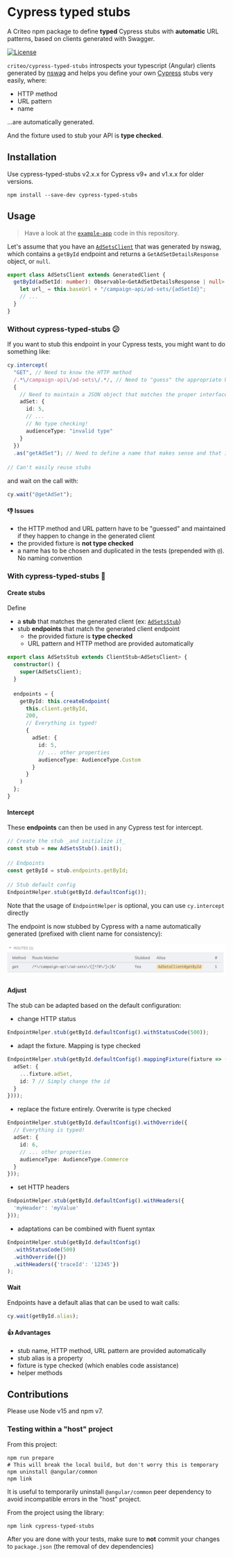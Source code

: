 # Cypress typed stubs

A Criteo npm package to define **typed** Cypress stubs with **automatic** URL patterns,
based on clients generated with Swagger.

[![License](https://img.shields.io/badge/license-apache-blue.svg)](LICENSE)

`criteo/cypress-typed-stubs` introspects your typescript (Angular) clients generated
by [nswag](https://elanderson.net/2019/12/using-nswag-to-generate-angular-client-for-an-asp-net-core-3-api/)
and helps you define your own [Cypress](https://www.cypress.io/) stubs very easily, where:

- HTTP method
- URL pattern
- name

...are automatically generated.

And the fixture used to stub your API is **type checked**.

## Installation

Use cypress-typed-stubs v2.x.x for Cypress v9+ and v1.x.x for older versions.

```shell
npm install --save-dev cypress-typed-stubs
```

## Usage

> Have a look at the [`example-app`](example-app) code in this repository.

Let's assume that you have an [`AdSetsClient`](./example-app/src/client-generated-by-nswag.ts)
that was generated by nswag, which contains a `getById` endpoint and returns a `GetAdSetDetailsResponse` object,
or `null`.

```typescript
export class AdSetsClient extends GeneratedClient {
  getById(adSetId: number): Observable<GetAdSetDetailsResponse | null> {
    let url_ = this.baseUrl + "/campaign-api/ad-sets/{adSetId}";
    // ...
  }
}
```

### Without cypress-typed-stubs 😕

If you want to stub this endpoint in your Cypress tests, you might want to do something like:

```typescript
cy.intercept(
  "GET", // Need to know the HTTP method
  /.*\/campaign-api\/ad-sets\/.*/, // Need to "guess" the appropriate URL regex
  {
    // Need to maintain a JSON object that matches the proper interface
    adSet: {
      id: 5,
      // ...
      // No type checking!
      audienceType: "invalid type"
    }
  })
  .as("getAdSet"); // Need to define a name that makes sense and that is reused throughout the tests

// Can't easily reuse stubs
```

and wait on the call with:

```typescript
cy.wait("@getAdSet");
```

#### 👎 Issues
- the HTTP method and URL pattern have to be "guessed" and maintained if they happen to change in the generated client
- the provided fixture is **not type checked**
- a name has to be chosen and duplicated in the tests (prepended with `@`). No naming convention

### With cypress-typed-stubs 🤩

#### Create stubs

Define
- a **stub** that matches the generated client
  (ex: [`AdSetsStub`](./example-app/cypress/support/ad-sets.stub.ts))
- stub **endpoints** that match the generated client endpoint
  - the provided fixture is **type checked**
  - URL pattern and HTTP method are provided automatically

```typescript
export class AdSetsStub extends ClientStub<AdSetsClient> {
  constructor() {
    super(AdSetsClient);
  }

  endpoints = {
    getById: this.createEndpoint(
      this.client.getById,
      200,
      // Everything is typed!
      {
        adSet: {
          id: 5,
          // ... other properties
          audienceType: AudienceType.Custom
        }
      }
    )
  };
}
```

#### Intercept

These **endpoints** can then be used in any Cypress test for intercept.

```typescript
// Create the stub _and initialize it_
const stub = new AdSetsStub().init();

// Endpoints
const getById = stub.endpoints.getById;

// Stub default config
EndpointHelper.stub(getById.defaultConfig());
```
Note that the usage of `EndpointHelper` is optional,
you can use `cy.intercept` directly

The endpoint is now stubbed by Cypress with a name automatically generated
(prefixed with client name for consistency):

![routes](routes.png)

#### Adjust

The stub can be adapted based on the default configuration:
- change HTTP status
```typescript
EndpointHelper.stub(getById.defaultConfig().withStatusCode(500));
```
- adapt the fixture. Mapping is type checked
```typescript
EndpointHelper.stub(getById.defaultConfig().mappingFixture(fixture => ({
  adSet: {
    ...fixture.adSet,
    id: 7 // Simply change the id
  }
})));
```
- replace the fixture entirely. Overwrite is type checked
```typescript
EndpointHelper.stub(getById.defaultConfig().withOverride({
  // Everything is typed!
  adSet: {
    id: 6,
    // ... other properties
    audienceType: AudienceType.Commerce
  }
}));
```
- set HTTP headers
```typescript
EndpointHelper.stub(getById.defaultConfig().withHeaders({
  'myHeader': 'myValue'
}));
```
- adaptations can be combined with fluent syntax
```typescript
EndpointHelper.stub(getById.defaultConfig()
  .withStatusCode(500)
  .withOverride({})
  .withHeaders({'traceId': '12345'})
);
```

#### Wait

Endpoints have a default alias that can be used to wait calls:
```typescript
cy.wait(getById.alias);
```

#### 👍 Advantages

- stub name, HTTP method, URL pattern are provided automatically
- stub alias is a property
- fixture is type checked (which enables code assistance)
- helper methods

## Contributions

Please use Node v15 and npm v7.

### Testing within a "host" project

From this project:

```shell
npm run prepare
# This will break the local build, but don't worry this is temporary
npm uninstall @angular/common
npm link
```

It is useful to temporarily uninstall `@angular/common` peer dependency to avoid incompatible errors in the "host"
project.

From the project using the library:

````shell
npm link cypress-typed-stubs
````

After you are done with your tests, make sure to **not** commit your changes to `package.json` (the removal of dev
dependencies)
